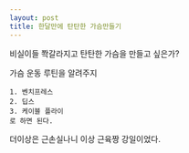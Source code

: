 ```yaml
---
layout: post
title: 한달만에 탄탄한 가슴만들기
---
```


비실이들 쫙갈라지고 탄탄한 가슴을 만들고 싶은가?

가슴 운동 루틴을 알려주지

```
1. 벤치프레스
2. 딥스
3. 케이블 플라이
로 하면 된다.
```

더이상은 근손실나니
이상 근육짱 강일이었다.

